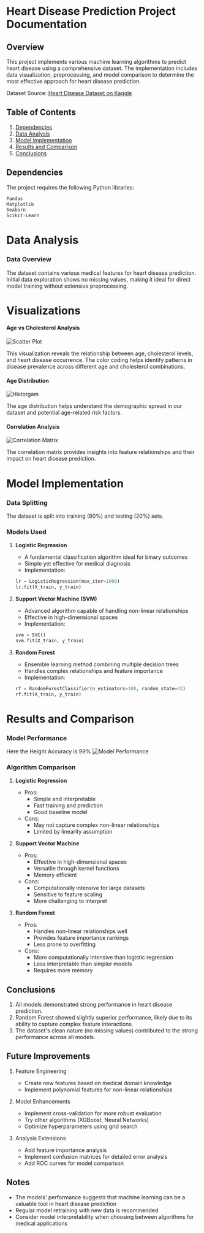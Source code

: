 # Heart Disease Prediction Project Documentation

## Overview
This project implements various machine learning algorithms to predict heart disease using a comprehensive dataset. The implementation includes data visualization, preprocessing, and model comparison to determine the most effective approach for heart disease prediction.

Dataset Source: [Heart Disease Dataset on Kaggle](https://www.kaggle.com/datasets/johnsmith88/heart-disease-dataset)

## Table of Contents
1. [Dependencies](#dependencies)
2. [Data Analysis](#data-analysis)
3. [Model Implementation](#model-implementation)
4. [Results and Comparison](#results-and-comparison)
5. [Conclusions](#conclusions)

## Dependencies
The project requires the following Python libraries:
```python
Pandas
Matplotlib
Seaborn
Scikit-Learn
```

# Data Analysis

### Data Overview
The dataset contains various medical features for heart disease prediction. Initial data exploration shows no missing values, making it ideal for direct model training without extensive preprocessing.

# Visualizations

#### Age vs Cholesterol Analysis

![Scatter Plot](https://i.ibb.co.com/qs8qNpv/output-3-0.png)

This visualization reveals the relationship between age, cholesterol levels, and heart disease occurrence. The color coding helps identify patterns in disease prevalence across different age and cholesterol combinations.

#### Age Distribution

![Historgam](https://i.ibb.co.com/FB32Qqf/output-4-0.png)

The age distribution helps understand the demographic spread in our dataset and potential age-related risk factors.

#### Correlation Analysis

![Correlation Matrix](https://i.ibb.co.com/mC0GbN5/output-5-0.png)

The correlation matrix provides insights into feature relationships and their impact on heart disease prediction.

# Model Implementation

### Data Splitting
The dataset is split into training (80%) and testing (20%) sets.

### Models Used

1. **Logistic Regression**
   - A fundamental classification algorithm ideal for binary outcomes
   - Simple yet effective for medical diagnosis
   - Implementation:
   ```python
   lr = LogisticRegression(max_iter=1000)
   lr.fit(X_train, y_train)
   ```

2. **Support Vector Machine (SVM)**
   - Advanced algorithm capable of handling non-linear relationships
   - Effective in high-dimensional spaces
   - Implementation:
   ```python
   svm = SVC()
   svm.fit(X_train, y_train)
   ```

3. **Random Forest**
   - Ensemble learning method combining multiple decision trees
   - Handles complex relationships and feature importance
   - Implementation:
   ```python
   rf = RandomForestClassifier(n_estimators=100, random_state=42)
   rf.fit(X_train, y_train)
   ```

# Results and Comparison

### Model Performance
Here the Height Accuracy is 99%
![Model Performance](https://i.ibb.co.com/jbVh5wv/output-14-0.png)

### Algorithm Comparison

1. **Logistic Regression**
   - Pros:
     - Simple and interpretable
     - Fast training and prediction
     - Good baseline model
   - Cons:
     - May not capture complex non-linear relationships
     - Limited by linearity assumption

2. **Support Vector Machine**
   - Pros:
     - Effective in high-dimensional spaces
     - Versatile through kernel functions
     - Memory efficient
   - Cons:
     - Computationally intensive for large datasets
     - Sensitive to feature scaling
     - More challenging to interpret

3. **Random Forest**
   - Pros:
     - Handles non-linear relationships well
     - Provides feature importance rankings
     - Less prone to overfitting
   - Cons:
     - More computationally intensive than logistic regression
     - Less interpretable than simpler models
     - Requires more memory

## Conclusions

1. All models demonstrated strong performance in heart disease prediction.
2. Random Forest showed slightly superior performance, likely due to its ability to capture complex feature interactions.
3. The dataset's clean nature (no missing values) contributed to the strong performance across all models.

## Future Improvements

1. Feature Engineering
   - Create new features based on medical domain knowledge
   - Implement polynomial features for non-linear relationships

2. Model Enhancements
   - Implement cross-validation for more robust evaluation
   - Try other algorithms (XGBoost, Neural Networks)
   - Optimize hyperparameters using grid search

3. Analysis Extensions
   - Add feature importance analysis
   - Implement confusion matrices for detailed error analysis
   - Add ROC curves for model comparison

## Notes
- The models' performance suggests that machine learning can be a valuable tool in heart disease prediction
- Regular model retraining with new data is recommended
- Consider model interpretability when choosing between algorithms for medical applications
